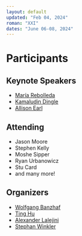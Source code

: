 ```yaml
---
layout: default
updated: "Feb 04, 2024"
roman: "XXI"
dates: "June 06-08, 2024"
---
```


# Participants

## Keynote Speakers

- [María Rebolleda](https://www.faculty.uci.edu/profile/?facultyId=6976)
- [Kamaludin Dingle](https://www.dingleresearch.com/)
- [Allison Earl](https://lsa.umich.edu/psych/people/faculty/anearl.html)

## Attending

- Jason Moore
- Stephen Kelly	
- Moshe Sipper
- Ryan Urbanowicz
- Stu Card
- and many more!

## Organizers

- [Wolfgang Banzhaf](https://www.cse.msu.edu/~banzhafw/)
- [Ting Hu](https://www.cs.queensu.ca/people/Ting/Hu)
- [Alexander Lalejini](https://www.gvsu.edu/computing/lalejini-alexander-111.htm)
- [Stephan Winkler](http://bioinformatics.fh-hagenberg.at/site/index.php?id=36)
